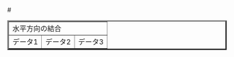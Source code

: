 #<table border="3">
<tr>
<td colspan="3">水平方向の結合</td>
</tr>
<tr>
<td>データ1</td>
<td>データ2</td>
<td>データ3</td>
</tr>
</table>
